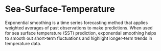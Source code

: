 # Sea-Surface-Temperature
Exponential smoothing is a time series forecasting method that applies weighted averages of past observations to make predictions. When used for sea surface temperature (SST) prediction, exponential smoothing helps to smooth out short-term fluctuations and highlight longer-term trends in temperature data.
